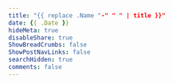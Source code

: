 ```yaml
---
title: "{{ replace .Name "-" " " | title }}"
date: {{ .Date }}
hideMeta: true
disableShare: true
ShowBreadCrumbs: false
ShowPostNavLinks: false
searchHidden: true
comments: false
---
```


